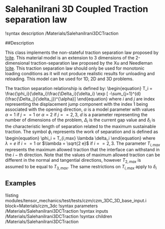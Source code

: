 # SalehaniIrani 3D Coupled Traction separation law

!syntax description /Materials/SalehaniIrani3DCTraction

##Description

This class implements the non-stateful traction separation law proposed by [!cite](salehani2018coupled).
This material model is an extension to 3 dimensions of the 2-dimensional traction-separation law proposed by the Xu and Needleman [!cite](xu1993void).
This traction separation law should only be used for monotonic loading conditions as it will not produce realistic results for unloading and reloading.
This model can be used for 1D, 2D and 3D problems.


The traction separation relationship is defined by:
\begin{equation}
T_i = \frac{\phi_i}{\delta_i}\frac{\Delta_i}{\delta_i} \exp [ -\sum_{j=1}^{d}(\frac{\Delta_j}{\delta_j})^{\alpha}]
\end{equation}
where $i$ and $j$ are index representing the displacement jump component with the index 1 being associated with the opening direction, $\alpha$ is a model parameter with values
 $\alpha = 1$ if $j==1$ or $\alpha = 2$ if $j == 2,3$, $d$ is a parameter representing the number of dimensions of the problem, $\Delta_i$ is the current gap value and $\delta_i$ is the characteristic length of separation related to the maximum sustainable traction.
The symbol $\phi_i$ represents the work of separation and is defined as
\begin{equation}
\phi_i = T_{i,max} \lambda \delta_i
\end{equation}
where $\lambda = e$ if $i==1$ or $\lambda = \sqrt{2 e}$ if $i == 2,3$. The parameter $T_{i,max}$ represents the maximum allowed traction that the interface can withstand in the $i-th$ direction. Note that the values of maximum allowed traction can be different in the normal and tangential directions, however $T_{2,max}$ is assumed to be equal to $T_{3,max}$. The same restrictions on $T_{i,max}$ apply to $\delta_i$


## Examples

!listing modules/tensor_mechanics/test/tests/czm/czm_3DC_3D_base_input.i block=Materials/czm_3dc
!syntax parameters /Materials/SalehaniIrani3DCTraction
!syntax inputs /Materials/SalehaniIrani3DCTraction
!syntax children /Materials/SalehaniIrani3DCTraction
